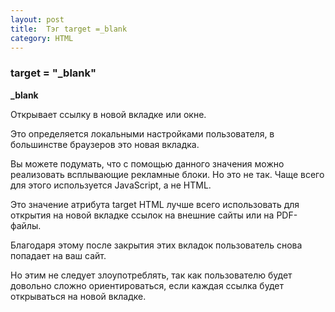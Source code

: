 ```yaml
---
layout: post
title:  Тэг target =_blank
category: HTML
---
```


### target = "_blank"

**_blank**

Открывает ссылку в новой вкладке или окне. 

Это определяется локальными настройками пользователя, в большинстве браузеров это новая вкладка. 

Вы можете подумать, что с помощью данного значения можно реализовать всплывающие рекламные блоки. Но это не так. Чаще всего для этого используется JavaScript, а не HTML.

Это значение атрибута target HTML лучше всего использовать для открытия на новой вкладке ссылок на внешние сайты или на PDF-файлы. 

Благодаря этому после закрытия этих вкладок пользователь снова попадает на ваш сайт. 

Но этим не следует злоупотреблять, так как пользователю будет довольно сложно ориентироваться, если каждая ссылка будет открываться на новой вкладке.

